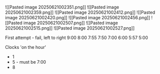 ![[Pasted image 20250621002351.png]]
![[Pasted image 20250621002359.png]]
![[Pasted image 20250621002412.png]]
![[Pasted image 20250621002420.png]]
![[Pasted image 20250621002456.png]]
![[Pasted image 20250621002507.png]]
![[Pasted image 20250621002515.png]]
![[Pasted image 20250621002527.png]]

First attempt - fail, left to right
9:00
8:00
7:55
7:50
7:00
6:00
5:57
5:00


Clocks 'on the hour'
- 1
- 5 - must be 7:00
- 8